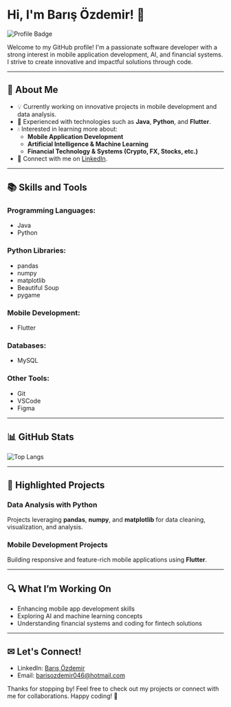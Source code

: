 # Hi, I'm Barış Özdemir! 👋
![Profile Badge](https://img.shields.io/badge/Profile-%400xbarss-blue)

Welcome to my GitHub profile! I'm a passionate software developer with a strong interest in mobile application development, AI, and financial systems. I strive to create innovative and impactful solutions through code.

---

## 🚀 **About Me**
- 💡 Currently working on innovative projects in mobile development and data analysis.
- 🌟 Experienced with technologies such as **Java**, **Python**, and **Flutter**.
- 💧 Interested in learning more about:
  - **Mobile Application Development**
  - **Artificial Intelligence & Machine Learning**
  - **Financial Technology & Systems (Crypto, FX, Stocks, etc.)**
- 🔗 Connect with me on [LinkedIn](https://www.linkedin.com/in/-barisozdemir-/).

---

## 📚 **Skills and Tools**

### **Programming Languages:**
- Java
- Python

### **Python Libraries:**
- pandas
- numpy
- matplotlib
- Beautiful Soup
- pygame

### **Mobile Development:**
- Flutter

### **Databases:**
- MySQL

### **Other Tools:**
- Git
- VSCode
- Figma

---

## 📊 **GitHub Stats**

![Top Langs](https://github-readme-stats.vercel.app/api/top-langs/?username=0xbarss&layout=compact&theme=radical)

---

## 🔖 **Highlighted Projects**

### **Data Analysis with Python**
Projects leveraging **pandas**, **numpy**, and **matplotlib** for data cleaning, visualization, and analysis.

### **Mobile Development Projects**
Building responsive and feature-rich mobile applications using **Flutter**.

---

## 🔍 **What I’m Working On**
- Enhancing mobile app development skills
- Exploring AI and machine learning concepts
- Understanding financial systems and coding for fintech solutions

---


## ✉ **Let's Connect!**
- LinkedIn: [Barış Özdemir](https://www.linkedin.com/in/-barisozdemir-/)
- Email: barisozdemir046@hotmail.com

Thanks for stopping by! Feel free to check out my projects or connect with me for collaborations. Happy coding! 🚀
